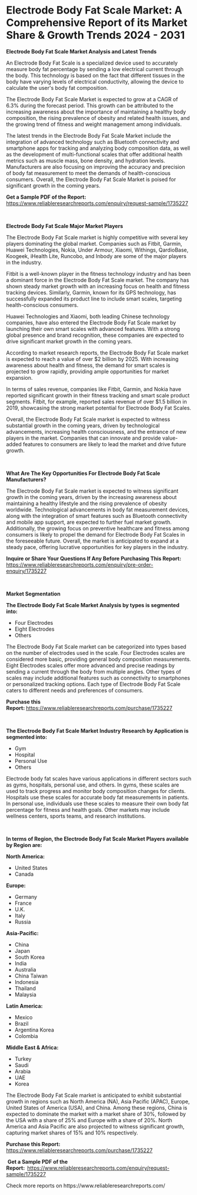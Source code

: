 <p><h1>Electrode Body Fat Scale Market: A Comprehensive Report of its Market Share & Growth Trends 2024 - 2031</h1></p><p><strong>Electrode Body Fat Scale Market Analysis and Latest Trends</strong></p>
<p><p>An Electrode Body Fat Scale is a specialized device used to accurately measure body fat percentage by sending a low electrical current through the body. This technology is based on the fact that different tissues in the body have varying levels of electrical conductivity, allowing the device to calculate the user's body fat composition. </p><p>The Electrode Body Fat Scale Market is expected to grow at a CAGR of 6.3% during the forecast period. This growth can be attributed to the increasing awareness about the importance of maintaining a healthy body composition, the rising prevalence of obesity and related health issues, and the growing trend of fitness and weight management among individuals. </p><p>The latest trends in the Electrode Body Fat Scale Market include the integration of advanced technology such as Bluetooth connectivity and smartphone apps for tracking and analyzing body composition data, as well as the development of multi-functional scales that offer additional health metrics such as muscle mass, bone density, and hydration levels. Manufacturers are also focusing on improving the accuracy and precision of body fat measurement to meet the demands of health-conscious consumers. Overall, the Electrode Body Fat Scale Market is poised for significant growth in the coming years.</p></p>
<p><strong>Get a Sample PDF of the Report:&nbsp;</strong> <a href="https://www.reliableresearchreports.com/enquiry/request-sample/1735227">https://www.reliableresearchreports.com/enquiry/request-sample/1735227</a></p>
<p>&nbsp;</p>
<p><strong>Electrode Body Fat Scale Major Market Players</strong></p>
<p><p>The Electrode Body Fat Scale market is highly competitive with several key players dominating the global market. Companies such as Fitbit, Garmin, Huawei Technologies, Nokia, Under Armour, Xiaomi, Withings, QardioBase, Koogeek, iHealth Lite, Runcobo, and Inbody are some of the major players in the industry.</p><p>Fitbit is a well-known player in the fitness technology industry and has been a dominant force in the Electrode Body Fat Scale market. The company has shown steady market growth with an increasing focus on health and fitness tracking devices. Similarly, Garmin, known for its GPS technology, has successfully expanded its product line to include smart scales, targeting health-conscious consumers.</p><p>Huawei Technologies and Xiaomi, both leading Chinese technology companies, have also entered the Electrode Body Fat Scale market by launching their own smart scales with advanced features. With a strong global presence and brand recognition, these companies are expected to drive significant market growth in the coming years.</p><p>According to market research reports, the Electrode Body Fat Scale market is expected to reach a value of over $2 billion by 2025. With increasing awareness about health and fitness, the demand for smart scales is projected to grow rapidly, providing ample opportunities for market expansion.</p><p>In terms of sales revenue, companies like Fitbit, Garmin, and Nokia have reported significant growth in their fitness tracking and smart scale product segments. Fitbit, for example, reported sales revenue of over $1.5 billion in 2019, showcasing the strong market potential for Electrode Body Fat Scales.</p><p>Overall, the Electrode Body Fat Scale market is expected to witness substantial growth in the coming years, driven by technological advancements, increasing health consciousness, and the entrance of new players in the market. Companies that can innovate and provide value-added features to consumers are likely to lead the market and drive future growth.</p></p>
<p>&nbsp;</p>
<p><strong>What Are The Key Opportunities For Electrode Body Fat Scale Manufacturers?</strong></p>
<p><p>The Electrode Body Fat Scale market is expected to witness significant growth in the coming years, driven by the increasing awareness about maintaining a healthy lifestyle and the rising prevalence of obesity worldwide. Technological advancements in body fat measurement devices, along with the integration of smart features such as Bluetooth connectivity and mobile app support, are expected to further fuel market growth. Additionally, the growing focus on preventive healthcare and fitness among consumers is likely to propel the demand for Electrode Body Fat Scales in the foreseeable future. Overall, the market is anticipated to expand at a steady pace, offering lucrative opportunities for key players in the industry.</p></p>
<p><strong>Inquire or Share Your Questions If Any Before Purchasing This Report:</strong> <a href="https://www.reliableresearchreports.com/enquiry/pre-order-enquiry/1735227">https://www.reliableresearchreports.com/enquiry/pre-order-enquiry/1735227</a></p>
<p>&nbsp;</p>
<p><strong>Market Segmentation</strong></p>
<p><strong>The Electrode Body Fat Scale Market Analysis by types is segmented into:</strong></p>
<p><ul><li>Four Electrodes</li><li>Eight Electrodes</li><li>Others</li></ul></p>
<p><p>The Electrode Body Fat Scale market can be categorized into types based on the number of electrodes used in the scale. Four Electrodes scales are considered more basic, providing general body composition measurements. Eight Electrodes scales offer more advanced and precise readings by sending a current through the body from multiple angles. Other types of scales may include additional features such as connectivity to smartphones or personalized tracking options. Each type of Electrode Body Fat Scale caters to different needs and preferences of consumers.</p></p>
<p><strong>Purchase this Report:&nbsp;</strong><a href="https://www.reliableresearchreports.com/purchase/1735227">https://www.reliableresearchreports.com/purchase/1735227</a></p>
<p>&nbsp;</p>
<p><strong>The Electrode Body Fat Scale Market Industry Research by Application is segmented into:</strong></p>
<p><ul><li>Gym</li><li>Hospital</li><li>Personal Use</li><li>Others</li></ul></p>
<p><p>Electrode body fat scales have various applications in different sectors such as gyms, hospitals, personal use, and others. In gyms, these scales are used to track progress and monitor body composition changes for clients. Hospitals use these scales for accurate body fat measurements in patients. In personal use, individuals use these scales to measure their own body fat percentage for fitness and health goals. Other markets may include wellness centers, sports teams, and research institutions.</p></p>
<p>&nbsp;</p>
<p><strong>In terms of Region, the Electrode Body Fat Scale Market Players available by Region are:</strong></p>
<p>
    <p> <strong> North America: </strong>
        <ul>
            <li>United States</li>
            <li>Canada</li>
        </ul>
        </p> 
    <p> <strong> Europe: </strong>
        <ul>
            <li>Germany</li>
            <li>France</li>
            <li>U.K.</li>
            <li>Italy</li>
            <li>Russia</li>
        </ul>
        </p> 
    <p> <strong> Asia-Pacific: </strong>
        <ul>
            <li>China</li>
            <li>Japan</li>
            <li>South Korea</li>
            <li>India</li>
            <li>Australia</li>
            <li>China Taiwan</li>
            <li>Indonesia</li>
            <li>Thailand</li>
            <li>Malaysia</li>
        </ul>
        </p> 
    <p> <strong> Latin America: </strong>
        <ul>
            <li>Mexico</li>
            <li>Brazil</li>
            <li>Argentina Korea</li>
            <li>Colombia</li>
        </ul>
        </p> 
    <p> <strong> Middle East & Africa: </strong>
        <ul>
            <li>Turkey</li>
            <li>Saudi</li>
            <li>Arabia</li>
            <li>UAE</li>
            <li>Korea</li>
        </ul>
    </p>
    </p>
<p><p>The Electrode Body Fat Scale market is anticipated to exhibit substantial growth in regions such as North America (NA), Asia Pacific (APAC), Europe, United States of America (USA), and China. Among these regions, China is expected to dominate the market with a market share of 30%, followed by the USA with a share of 25% and Europe with a share of 20%. North America and Asia Pacific are also projected to witness significant growth, capturing market shares of 15% and 10% respectively.</p></p>
<p><strong>Purchase this Report: </strong><a href="https://www.reliableresearchreports.com/purchase/1735227">https://www.reliableresearchreports.com/purchase/1735227</a></p>
<p>&nbsp;<strong>Get a Sample PDF of the Report:&nbsp;&nbsp;</strong><a href="https://www.reliableresearchreports.com/enquiry/request-sample/1735227">https://www.reliableresearchreports.com/enquiry/request-sample/1735227</a></p>
<p><strong></strong></p>
<p>Check more reports on https://www.reliableresearchreports.com/</p>